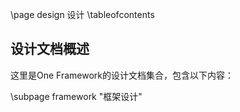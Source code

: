 \page design 设计
\tableofcontents

## 设计文档概述

这里是One Framework的设计文档集合，包含以下内容：

\subpage framework "框架设计"